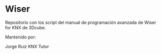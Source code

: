 # Wiser
Repositorio con los script del manual de programación avanzada de Wiser for KNX de 3Dcube.

Mantenido por:

Jorge Ruiz
KNX Tutor


